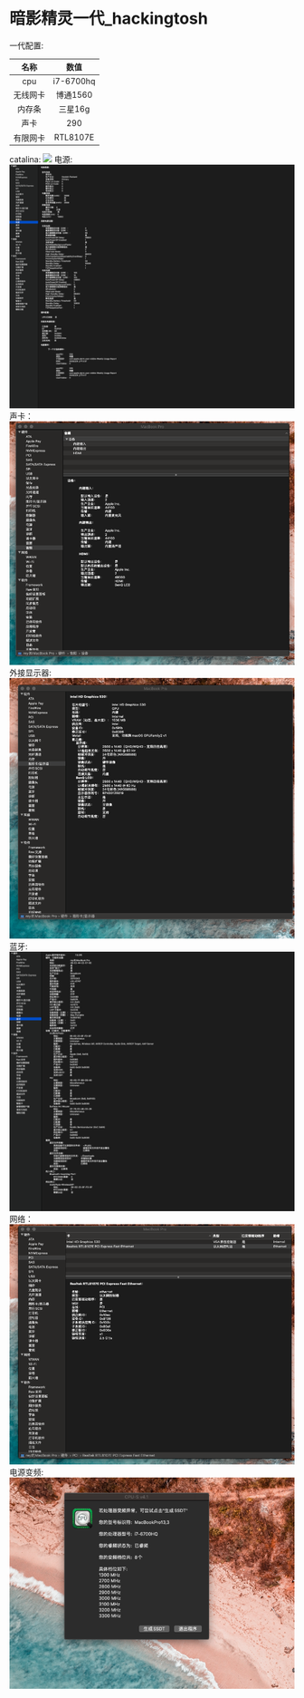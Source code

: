 # 暗影精灵一代_hackingtosh
一代配置:

|名称|数值|
|:-:|:-:|
|cpu|i7-6700hq|
|无线网卡|博通1560|
|内存条|三星16g|
|声卡|290|
|有限网卡|RTL8107E|


catalina:
![](catalina.png)
电源:
![](img/batter.png)
声卡：
![](img/audio.png)
外接显示器:
![](img/display.png)
蓝牙:
![](img/bluetooth.png)
网络：
![](img/network.png)
电源变频:
![](img/power_frequency.png)

